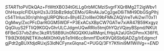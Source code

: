 $START$toPVDkQAz+FtWttXBO34tGtLLg0rbMCMziSvgrFXQr8Mg2T2igWbv1OhHsxpIcFIDUpH2s3J3SbBz9dqCEMo/GRnAkJaCg2geD6iTMH9DbGSgPlhjc54TInlus30r/qIhIngjURPQNcd+Bhj4EZ/oI8eiO9bFMkZAQjVreTvAi2wiT0xTlOgMwy/ZxcPFcDarRGGM5WDF+P3ExACsXBpCW7GATw7xiAR47B59KxgyzQqGIuyS2FTIiQ9KGQvGhrULCJdgmUQwRRIo5tmj0hYQzVQjeyBSpnd/NKUt6FBeG37vbZdhc3kzR1/58B9Un0NGQXKUaRMqnLfHpjA2aUGhGPmvX36FfLT9i9ZK66jNETKihoMXOhKIybTe1Hl6cc8mmf1DoK9VQ6Sb6jADZg/IrEdgmcfgjPdt2gBUXfdjdRUxjS3ldNCFynxGlqnaC+PUGQ/3FY7Kfiini9M1WiIVg==$END$